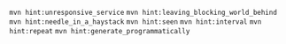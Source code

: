 `mvn hint:unresponsive_service`
`mvn hint:leaving_blocking_world_behind`
`mvn hint:needle_in_a_haystack`
`mvn hint:seen`
`mvn hint:interval`
`mvn hint:repeat`
`mvn hint:generate_programmatically`